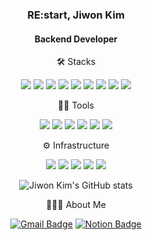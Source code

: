<div align="center">

### RE:start, Jiwon Kim

#### Backend Developer

🛠️ Stacks

<p align="center">
 <img src="https://img.shields.io/badge/Java-007396?style=flat-square&logo=Spring&logoColor=white"/> <img src="https://img.shields.io/badge/Jquery-0769AD?style=flat-square&logo=Jquery&logoColor=white" /> <img src="https://img.shields.io/badge/Nestjs-E0234E?style=flat-square&logo=Nestjs&logoColor=white" /> <img src="https://img.shields.io/badge/Typescript-3178C6?style=flat-square&logo=Typescript&logoColor=white" /> <img src="https://img.shields.io/badge/Nodejs-339933?style=flat-square&logo=Nodedotjs&logoColor=white" /> <img src="https://img.shields.io/badge/JavaScript-F7DF1E?style=flat-square&logo=JavaScript&logoColor=white"/> <img src="https://img.shields.io/badge/MySQL-4479A1?style=flat-square&logo=MySQL&logoColor=white"/> <img src="https://img.shields.io/badge/PostgreSQL-4169E1?style=flat-square&logo=PostgreSQL&logoColor=white"/> <img src="https://img.shields.io/badge/Oracle-F80000?style=flat-square&logo=Oracle&logoColor=white"/>
</p>

💪🏼 Tools

<p align="center">
 <img src="https://img.shields.io/badge/Webstorm-000000?style=flat-square&logo=Webstorm&logoColor=white"/>
 <img src="https://img.shields.io/badge/Datagrip-000000?style=flat-square&logo=Datagrip&logoColor=white"/> 
 <img src="https://img.shields.io/badge/GitHub-181717?style=flat-square&logo=GitHub&logoColor=white"/> 
 <img src="https://img.shields.io/badge/Eclipse IDE-2C2255?style=flat-square&logo=Eclipse IDE&logoColor=white"/> 
 <img src="https://img.shields.io/badge/Visual Studio Code-007ACC?style=flat-square&logo=Visual Studio Code&logoColor=white"/> 
 <img src="https://img.shields.io/badge/Tableau-E97627?style=flat-square&logo=Tableau&logoColor=white"/>
</p>

⚙️ Infrastructure

<p align="center">
 <img src="https://img.shields.io/badge/AmazonAWS-232F3E?style=flat-square&logo=AmazonAWS&logoColor=white"/> 
 <img src="https://img.shields.io/badge/AmazonEC2-FF9900?style=flat-square&logo=AmazonEC2&logoColor=white"/> 
 <img src="https://img.shields.io/badge/AmazonRDS-527FFF?style=flat-square&logo=AmazonRDS&logoColor=white"/> 
 <img src="https://img.shields.io/badge/AmazonS3-569A31?style=flat-square&logo=AmazonS3&logoColor=white"/> 
 <img src="https://img.shields.io/badge/Datadog-632CA6?style=flat-square&logo=Datadog&logoColor=white"/>
</p>
 
![Jiwon Kim's GitHub stats](https://github-readme-stats.vercel.app/api?username=suppKimKr&show_icons=true&theme=radical)

🧑🏻‍💻 About Me
 
[![Gmail Badge](https://img.shields.io/badge/Gmail-d14836?style=flat-square&logo=Gmail&logoColor=white&link=mailto:byjiwon@korea.ac.kr)](byjiwon@korea.ac.kr)
[![Notion Badge](https://img.shields.io/badge/Notion-000000?style=flat-square&logo=Notion&logoColor=white&link=https://suppkim.notion.site/6bf0dd73077f4817b0881e682c7b4599)](https://suppkim.notion.site/6bf0dd73077f4817b0881e682c7b4599)
 
</div>
